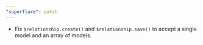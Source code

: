 ```yaml
---
"superflare": patch
---
```


- Fix `$relationship.create()` and `$relationship.save()` to accept a single model and an array of models.
